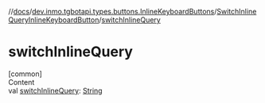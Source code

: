 //[docs](../../../index.md)/[dev.inmo.tgbotapi.types.buttons.InlineKeyboardButtons](../index.md)/[SwitchInlineQueryInlineKeyboardButton](index.md)/[switchInlineQuery](switch-inline-query.md)



# switchInlineQuery  
[common]  
Content  
val [switchInlineQuery](switch-inline-query.md): [String](https://kotlinlang.org/api/latest/jvm/stdlib/kotlin/-string/index.html)  




